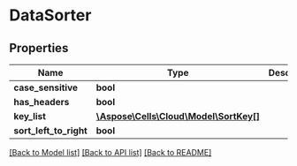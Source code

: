 # DataSorter

## Properties
Name | Type | Description | Notes
------------ | ------------- | ------------- | -------------
**case_sensitive** | **bool** |  | [optional] 
**has_headers** | **bool** |  | [optional] 
**key_list** | [**\Aspose\Cells\Cloud\Model\SortKey[]**](SortKey.md) |  | [optional] 
**sort_left_to_right** | **bool** |  | [optional] 

[[Back to Model list]](../README.md#documentation-for-models) [[Back to API list]](../README.md#documentation-for-api-endpoints) [[Back to README]](../README.md)



